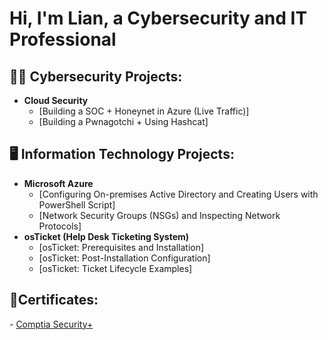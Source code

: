 <h1>Hi, I'm Lian, a Cybersecurity and IT Professional


<h2>👨‍💻 Cybersecurity Projects:</h2>

- <b>Cloud Security</b>
  - [Building a SOC + Honeynet in Azure (Live Traffic)]
  - [Building a Pwnagotchi + Using Hashcat]

<h2>🖥️ Information Technology Projects:</h2>

- <b>Microsoft Azure</b>
  - [Configuring On-premises Active Directory and Creating Users with PowerShell Script]
  - [Network Security Groups (NSGs) and Inspecting Network Protocols]
- <b>osTicket (Help Desk Ticketing System)</b>
  - [osTicket: Prerequisites and Installation]
  - [osTicket: Post-Installation Configuration]
  - [osTicket: Ticket Lifecycle Examples]

 
<h2>📜Certificates:</h2>
- <a href="https://github.com/user-attachments/files/18248998/CompTIA.Security%2B.ce.certificate.pdf">Comptia Security+</a>
